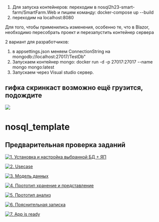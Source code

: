1) Для запуска контейнеров: 
переходим в nosql2h23-smart-farm/SmartFarm.Web и пишем команду:
docker-compose up --build
2) переходим на localhost:8080
 
Для того, чтобы применились изменения, особенно те, что в Blazor, необходимо пересобрать проект и перезапустить контейнер сервера

2 вариант для разработчиков: 
1) в appsettings.json меняем ConnectionString на mongodb://localhost:27017/TestDb"
2) Запускаем контейнер mongo:  docker run -d -p 27017:27017 --name mongo mongo:latest
3) Запускаем через Visual studio сервер.

## гифка скринкаст возможно ещё грузится, подождите

![](https://github.com/moevm/nosql2h23-smart-farm/blob/main/smrtfarm_demo.gif)

# nosql_template


## Предварительная проверка заданий

<a href=" ./../../../actions/workflows/1_helloworld.yml" >![1. Установка и настройка выбранной БД + ЯП]( ./../../actions/workflows/1_helloworld.yml/badge.svg)</a>

<a href=" ./../../../actions/workflows/2_usecase.yml" >![2. Usecase]( ./../../actions/workflows/2_usecase.yml/badge.svg)</a>

<a href=" ./../../../actions/workflows/3_data_model.yml" >![3. Модель данных]( ./../../actions/workflows/3_data_model.yml/badge.svg)</a>

<a href=" ./../../../actions/workflows/4_prototype_store_and_view.yml" >![4. Прототип хранение и представление]( ./../../actions/workflows/4_prototype_store_and_view.yml/badge.svg)</a>

<a href=" ./../../../actions/workflows/5_prototype_analysis.yml" >![5. Прототип анализ]( ./../../actions/workflows/5_prototype_analysis.yml/badge.svg)</a> 

<a href=" ./../../../actions/workflows/6_report.yml" >![6. Пояснительная записка]( ./../../actions/workflows/6_report.yml/badge.svg)</a>

<a href=" ./../../../actions/workflows/7_app_is_ready.yml" >![7. App is ready]( ./../../actions/workflows/7_app_is_ready.yml/badge.svg)</a>

